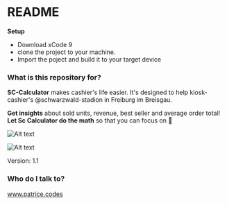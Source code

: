 # README #

**Setup**
- Download xCode 9
- clone the project to your machine. 
- Import the poject and build it to your target device

### What is this repository for? ###

**SC-Calculator** makes cashier's life easier. 
It's designed to help kiosk-cashier's  @schwarzwald-stadion in Freiburg im Breisgau.

**Get insights** about sold units, revenue, best seller and average order total!
**Let Sc Calculator do the math** so that you can focus on 🍻



![Alt text](https://ibb.co/kPbvE7 "Calculation scenario")

![Alt text](https://ibb.co/jR2D1n "Statistics scenario")



Version: 1.1


### Who do I talk to? ###

www.patrice.codes